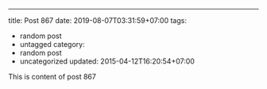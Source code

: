 ---
title: Post 867
date: 2019-08-07T03:31:59+07:00
tags:
  - random post
  - untagged
category:
  - random post
  - uncategorized
updated: 2015-04-12T16:20:54+07:00

This is content of post 867